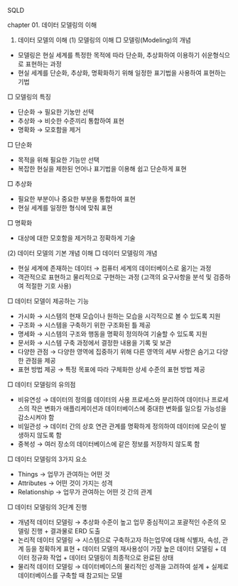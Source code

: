SQLD

chapter 01. 데이터 모델링의 이해

1. 데이터 모델의 이해
(1) 모델링의 이해
□ 모델링(Modeling)의 개념
- 모델링은 현실 세계를 특정한 목적에 따라 단순화, 추상화하여 이용하기 쉬운형식으로 표현하는 과정
- 현실 세계를 단순화, 추상화, 명확화하기 위해 일정한 표기법을 사용하여 표현하는 기법

□ 모델링의 특징
- 단순화 → 필요한 기눙만 선택 
- 추상화 → 비슷한 수준끼리 통합하여 표현
- 명확화 → 모호함을 제거

□ 단순화
- 목적을 위해 필요한 기능만 선택
- 복잡한 현실을 제한된 언어나 표기법을 이용해 쉽고 단순하게 표현

□ 추상화
- 필요한 부분이나 중요한 부분을 통합하여 표현
- 현실 세계를 일정한 형식에 맞춰 표현

□ 명확화
- 대상에 대한 모호함을 제거하고 정확하게 기술

(2) 데이터 모델의 기본 개념 이해
□ 데이터 모델링의 개념
- 현실 세계에 존재하는 데이터 → 컴퓨터 세계의 데이터베이스로 옮기는 과정
- 객관적으로 표현하고 물리적으로 구현하는 과정
(고객의 요구사항을 분석 및 검증하여 적절한 기호 사용)

□ 데이터 모델이 제공하는 기능
- 가시화 → 시스템의 현재 모습이나 원하는 모습을 시각적으로 볼 수 있도록 지원
- 구조화 → 시스템을 구축하기 위한 구조화된 틀 제공
- 명세화 → 시스템의 구조와 행동을 명확히 정의하여 기술할 수 있도록 지원
- 문서화 → 시스템 구축 과정에서 결정한 내용을 기록 및 보관
- 다양한 관점 → 다양한 영역에 집중하기 위해 다른 영역의 세부 사항은 숨기고 다양한 관점을 제공
- 표현 방법 제공 → 특정 목표에 따라 구체화한 상세 수준의 표현 방법 제공

□ 데이터 모델링의 유의점
- 비유연성 → 데이터의 정의를 데이터의 사용 프로세스와 분리하여 데이터나 프로세스의 작은 변화가 애플리케이션과 데이터베이스에 중대한 변화를 일으킬 가능성을 감소시켜야 함
- 비일관성 → 데이터 간의 상호 연관 관계를 명확하게 정의하여 데이터에 모순이 발생하지 않도록 함
- 중복성 → 여러 장소의 데이터베이스에 같은 정보를 저장하지 않도록 함

□ 데이터 모델링의 3가지 요소
- Things → 업무가 관여하는 어떤 것
- Attributes → 어떤 것이 가지는 성격
- Relationship → 업무가 관여하는 어떤 것 간의 관계

□ 데이터 모델링의 3단계 진행
- 개념적 데이터 모델링 → 추상화 수준이 높고 업무 중심적이고 포괄적인 수준의 모델링 진행 + 결과물로 ERD 도출
- 논리적 데이터 모델링 → 시스템으로 구축하고자 하는업무에 대해 식별자, 속성, 관계 등을 정확하게 표현 + 데이터 모델의 재사용성이 가장 높은 데이터 모델링 + 데이터 정규화 작업 + 데이터 모델링이 최종적으로 완료된 상태
- 물리적 데이터 모델링 → 데이터베이스의 물리적인 성격을 고려하여 설계 + 실제로 데이터베이스를 구축할 때 참고되는 모델